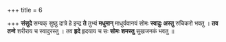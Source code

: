 +++
title = 6

+++
**संसुदे** सम्यक् सुष्ठु दात्रे हे इन्द्र **ते** तुभ्यं **मधुमान्** माधुर्यवानयं सोमः **स्वादुः** **अस्तु** रुचिकरो भवतु । **तव** **तन्वे** शरीराय च स्वादुरस्तु । तव **हृदे** हृदयाय च सः **सोमः** **शमस्तु** सुखजनकं भवतु ॥